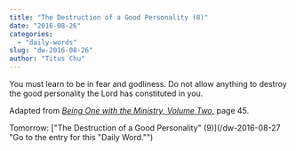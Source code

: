 ```yaml
---
title: "The Destruction of a Good Personality (8)"
date: "2016-08-26"
categories: 
  - "daily-words"
slug: "dw-2016-08-26"
author: "Titus Chu"
---
```


You must learn to be in fear and godliness. Do not allow anything to destroy the good personality the Lord has constituted in you.

Adapted from _[Being One with the Ministry, Volume Two,](/book-one-with-the-ministry-vol-2/ "Go to the listing for this book.")_ page 45.

Tomorrow: ["The Destruction of a Good Personality" (9)](/dw-2016-08-27 "Go to the entry for this "Daily Word."")
